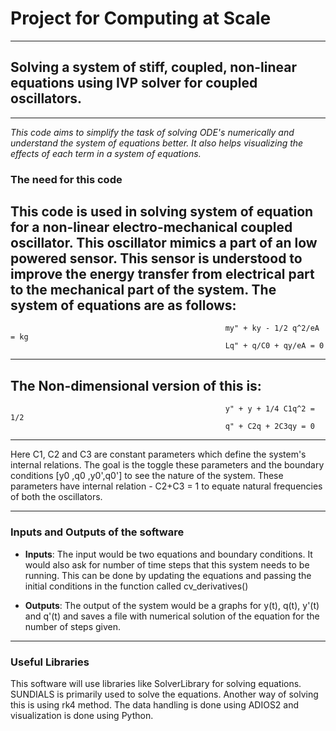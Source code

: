 # Project for Computing at Scale

--- 

## Solving a system of stiff, coupled, non-linear equations using IVP solver for coupled oscillators.  

---

*This code aims to simplify the task of solving ODE's numerically and understand the system of equations better. It also helps visualizing the effects of each term in a system of equations.*

### The need for this code

This code is used in solving system of equation for a non-linear electro-mechanical coupled oscillator. This oscillator mimics a part of an low powered sensor. This sensor is understood to improve the energy transfer from electrical part to the mechanical part of the system. The system of equations are as follows:
---
                                                    my" + ky - 1/2 q^2/eA = kg
                                                    Lq" + q/C0 + qy/eA = 0
---
The Non-dimensional version of this is:
---
                                                    y" + y + 1/4 C1q^2 = 1/2
                                                    q" + C2q + 2C3qy = 0
---                                                    
Here C1, C2 and C3 are constant parameters which define the system's internal relations. The goal is the toggle these parameters and the boundary conditions [y0 ,q0 ,y0',q0'] to see the nature of the system. These parameters have internal relation - C2+C3 = 1 to equate natural frequencies of both the oscillators. 

---

### Inputs and Outputs of the software

- **Inputs**: The input would be two equations and boundary conditions. It would also ask for number of time steps that this system needs to be running.
  This can be done by updating the equations and passing the initial conditions in the function called cv_derivatives() 

- **Outputs**: The output of the system would be a graphs for y(t), q(t), y'(t) and q'(t) and saves a file with numerical solution of the equation for the number of steps given.

---

### Useful Libraries

This software will use libraries like SolverLibrary for solving equations. SUNDIALS is primarily used to solve the equations.  Another way of solving this is using rk4 method. The data handling is done using ADIOS2 and visualization is done using Python. 
